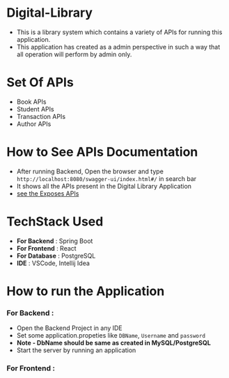 # Digital-Library
* This is a library system which contains a variety of APIs for running this application.
* This application has created as a admin perspective in such a way that all operation will perform by admin only.

# Set Of APIs
* Book APIs
* Student APIs
* Transaction APIs
* Author APIs

# How to See APIs Documentation
* After running Backend, Open the browser and type `http://localhost:8080/swagger-ui/index.html#/` in search bar
* It shows all the APIs present in the Digital Library Application
* [see the Exposes APIs](http://localhost:8080/swagger-ui/index.html#/)

# TechStack Used
* **For Backend** : Spring Boot
* **For Frontend** : React
* **For Database** : PostgreSQL
* **IDE** : VSCode, Intellij Idea


# How to run the Application

### For Backend :
* Open the Backend Project in any IDE
* Set some application.propeties like `DBName`, `Username` and `password`
* **Note - DbName should be same as created in MySQL/PostgreSQL**
* Start the server by running an application

### For Frontend :


